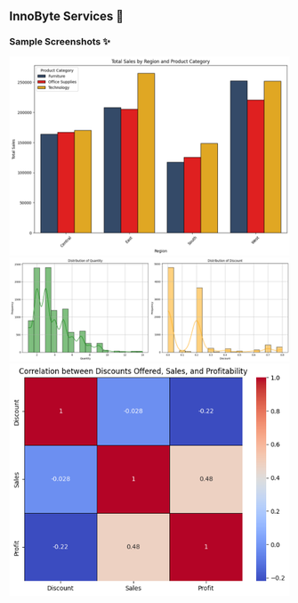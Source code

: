 ## InnoByte Services 📝


### Sample Screenshots ✨

<img src="https://github.com/kunal9960/ShadowFox/blob/master/Assets/Hard%20level%202.png" width="600">

<img src="https://github.com/kunal9960/ShadowFox/blob/master/Assets/Hard%20level%201.png" width="600">

<img src="https://github.com/kunal9960/ShadowFox/blob/master/Assets/Hard%20level%203.png" width="600">
